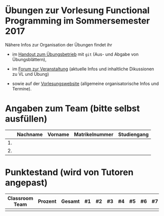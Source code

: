 # Übungen zur Vorlesung Functional Programming im Sommersemester 2017

Nähere Infos zur Organisation der Übungen findet ihr 

- im [Handout zum Übungsbetrieb](http://db.inf.uni-tuebingen.de/staticfiles/teaching/ss17/fp/handout-git.pdf) mit `git` 
    (Aus- und Abgabe von Übungsblättern),
    
- im [Forum zur Veranstaltung](https://forum-db.informatik.uni-tuebingen.de/c/ss17-fp) 
    (aktuelle Infos und inhaltliche Dikussionen zu VL und Übung)
    
- sowie auf der [Vorlesungswebsite](http://db.inf.uni-tuebingen.de/teaching/FunctionalProgrammingSS2017.html) 
    (allgemeine organisatorische Infos und Termine).

# Angaben zum Team (bitte selbst ausfüllen)

|   | Nachname | Vorname | Matrikelnummer | Studiengang |
|---|----------|---------|----------------|-------------|
| 1.|          |         |                |             |
| 2.|          |         |                |             |

# Punktestand (wird von Tutoren angepast)

| Classroom Team | Prozent     | Gesamt | #1   | #2   | #3   | #4   | #5   | #6   | #7   |#8   |#9   |#10  |
|----------------|-------------|--------|------|------|------|------|------|------|------|-----|-----|-----|
|                |             |        |      |      |      |      |      |      |      |     |     |     |
